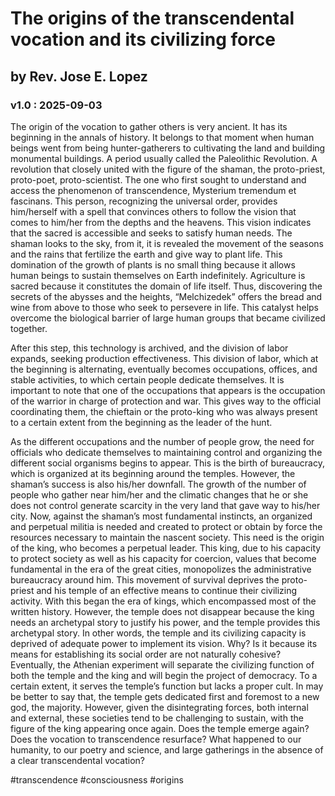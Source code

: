 # The origins of the transcendental vocation and its civilizing force
## by Rev. Jose E. Lopez
### v1.0 : 2025-09-03

The origin of the vocation to gather others is very ancient. It has its beginning in the annals of history. It belongs to that moment when human beings went from being hunter-gatherers to cultivating the land and building monumental buildings. A period usually called the Paleolithic Revolution. A revolution that closely united with the figure of the shaman, the proto-priest, proto-poet, proto-scientist. The one who first sought to understand and access the phenomenon of transcendence, Mysterium tremendum et fascinans.
This person, recognizing the universal order, provides him/herself with a spell that convinces others to follow the vision that comes to him/her from the depths and the heavens. This vision indicates that the sacred is accessible and seeks to satisfy human needs. The shaman looks to the sky, from it, it is revealed the movement of the seasons and the rains that fertilize the earth and give way to plant life. This domination of the growth of plants is no small thing because it allows human beings to sustain themselves on Earth indefinitely. Agriculture is sacred because it constitutes the domain of life itself. Thus, discovering the secrets of the abysses and the heights, “Melchizedek” offers the bread and wine from above to those who seek to persevere in life. This catalyst helps overcome the biological barrier of large human groups that became civilized together.

After this step, this technology is archived, and the division of labor expands, seeking production effectiveness. This division of labor, which at the beginning is alternating, eventually becomes occupations, offices, and stable activities, to which certain people dedicate themselves. It is important to note that one of the occupations that appears is the occupation of the warrior in charge of protection and war. This gives way to the official coordinating them, the chieftain or the proto-king who was always present to a certain extent from the beginning as the leader of the hunt.

As the different occupations and the number of people grow, the need for officials who dedicate themselves to maintaining control and organizing the different social organisms begins to appear. This is the birth of bureaucracy, which is organized at its beginning around the temples.
However, the shaman’s success is also his/her downfall. The growth of the number of people who gather near him/her and the climatic changes that he or she does not control generate scarcity in the very land that gave way to his/her city. Now, against the shaman’s most fundamental instincts, an organized and perpetual militia is needed and created to protect or obtain by force the resources necessary to maintain the nascent society. This need is the origin of the king, who becomes a perpetual leader. This king, due to his capacity to protect society as well as his capacity for coercion, values that become fundamental in the era of the great cities, monopolizes the administrative bureaucracy around him. This movement of survival deprives the proto-priest and his temple of an effective means to continue their civilizing activity. With this began the era of kings, which encompassed most of the written history. However, the temple does not disappear because the king needs an archetypal story to justify his power, and the temple provides this archetypal story. In other words, the temple and its civilizing capacity is deprived of adequate power to implement its vision. Why? Is it because its means for establishing its social order are not naturally cohesive?
Eventually, the Athenian experiment will separate the civilizing function of both the temple and the king and will begin the project of democracy. To a certain extent, it serves the temple’s function but lacks a proper cult. In may be better to say that, the temple gets dedicated first and foremost to a new god, the majority. However, given the disintegrating forces, both internal and external, these societies tend to be challenging to sustain, with the figure of the king appearing once again. Does the temple emerge again? Does the vocation to transcendence resurface? What happened to our humanity, to our poetry and science, and large gatherings in the absence of a clear transcendental vocation?

\#transcendence \#consciousness \#origins
